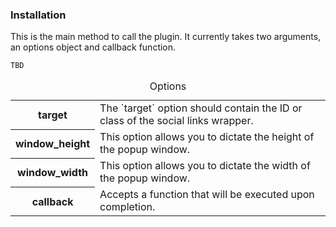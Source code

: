 <h3>Installation</h3>

<p>This is the main method to call the plugin. It currently takes two arguments, an options object and callback function.
</p>

<div class="u-spacing__bottom--medium">
<code>TBD</code>
</div>

<table class="table--code u-spacing__bottom--large">
	<caption>Options</caption>
	<tr>
		<th class="th">target</th>
		<td class="td">The `target` option should contain the ID or class of the social links wrapper.</td>
	</tr>
	<tr>
		<th>window_height</th>
		<td>This option allows you to dictate the height of the popup window.</td>
	</tr>
	<tr>
		<th>window_width</th>
		<td>This option allows you to dictate the width of the popup window.</td>
	</tr>
	<tr>
		<th>callback</th>
		<td>Accepts a function that will be executed upon completion.</td>
	</tr>
</table>
